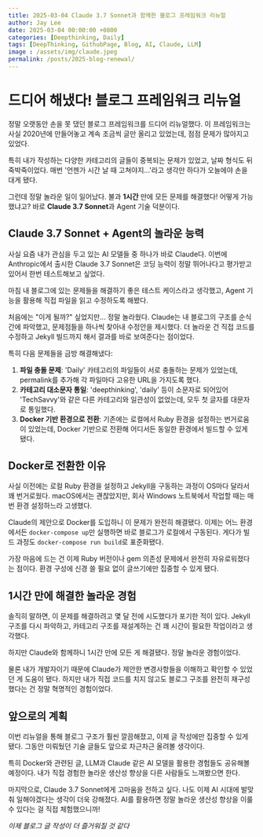 ```yaml
---
title: 2025-03-04 Claude 3.7 Sonnet과 함께한 블로그 프레임워크 리뉴얼
author: Jay Lee
date: 2025-03-04 00:00:00 +0800
categories: [Deepthinking, Daily]
tags: [DeepThinking, GithubPage, Blog, AI, Claude, LLM]
image : /assets/img/claude.jpeg
permalink: /posts/2025-blog-renewal/
---
```


# 드디어 해냈다! 블로그 프레임워크 리뉴얼

정말 오랫동안 손을 못 댔던 블로그 프레임워크를 드디어 리뉴얼했다. 이 프레임워크는 사실 2020년에 만들어놓고 계속 조금씩 글만 올리고 있었는데, 점점 문제가 많아지고 있었다.

특히 내가 작성하는 다양한 카테고리의 글들이 중복되는 문제가 있었고, 날짜 형식도 뒤죽박죽이었다. 매번 '언젠가 시간 날 때 고쳐야지...'라고 생각만 하다가 오늘에야 손을 대게 됐다.

그런데 정말 놀라운 일이 일어났다. 불과 **1시간** 만에 모든 문제를 해결했다! 어떻게 가능했냐고? 바로 **Claude 3.7 Sonnet**과 Agent 기술 덕분이다.

## Claude 3.7 Sonnet + Agent의 놀라운 능력

사실 요즘 내가 관심을 두고 있는 AI 모델들 중 하나가 바로 Claude다. 이번에 Anthropic에서 출시한 Claude 3.7 Sonnet은 코딩 능력이 정말 뛰어나다고 평가받고 있어서 한번 테스트해보고 싶었다.

마침 내 블로그에 있는 문제들을 해결하기 좋은 테스트 케이스라고 생각했고, Agent 기능을 활용해 직접 파일을 읽고 수정하도록 해봤다.

처음에는 "이게 될까?" 싶었지만... 정말 놀라웠다. Claude는 내 블로그의 구조를 순식간에 파악했고, 문제점들을 하나씩 찾아내 수정안을 제시했다. 더 놀라운 건 직접 코드를 수정하고 Jekyll 빌드까지 해서 결과를 바로 보여준다는 점이었다.

특히 다음 문제들을 금방 해결해냈다:

1. **파일 충돌 문제**: 'Daily' 카테고리의 파일들이 서로 충돌하는 문제가 있었는데, permalink를 추가해 각 파일마다 고유한 URL을 가지도록 했다.
2. **카테고리 대소문자 통일**: 'deepthinking', 'daily' 등이 소문자로 되어있어 'TechSavvy'와 같은 다른 카테고리와 일관성이 없었는데, 모두 첫 글자를 대문자로 통일했다.
3. **Docker 기반 환경으로 전환**: 기존에는 로컬에서 Ruby 환경을 설정하는 번거로움이 있었는데, Docker 기반으로 전환해 어디서든 동일한 환경에서 빌드할 수 있게 됐다.

## Docker로 전환한 이유

사실 이전에는 로컬 Ruby 환경을 설정하고 Jekyll을 구동하는 과정이 OS마다 달라서 꽤 번거로웠다. macOS에서는 괜찮았지만, 회사 Windows 노트북에서 작업할 때는 매번 환경 설정하느라 고생했다.

Claude의 제안으로 Docker를 도입하니 이 문제가 완전히 해결됐다. 이제는 어느 환경에서든 `docker-compose up`만 실행하면 바로 블로그가 로컬에서 구동된다. 게다가 빌드 과정도 `docker-compose run build`로 표준화됐다.

가장 마음에 드는 건 이제 Ruby 버전이나 gem 의존성 문제에서 완전히 자유로워졌다는 점이다. 환경 구성에 신경 쓸 필요 없이 글쓰기에만 집중할 수 있게 됐다.

## 1시간 만에 해결한 놀라운 경험

솔직히 말하면, 이 문제를 해결하려고 몇 달 전에 시도했다가 포기한 적이 있다. Jekyll 구조를 다시 파악하고, 카테고리 구조를 재설계하는 건 꽤 시간이 필요한 작업이라고 생각했다.

하지만 Claude와 함께하니 1시간 만에 모든 게 해결됐다. 정말 놀라운 경험이었다.

물론 내가 개발자이기 때문에 Claude가 제안한 변경사항들을 이해하고 확인할 수 있었던 게 도움이 됐다. 하지만 내가 직접 코드를 치지 않고도 블로그 구조를 완전히 재구성했다는 건 정말 혁명적인 경험이었다.

## 앞으로의 계획

이번 리뉴얼을 통해 블로그 구조가 훨씬 깔끔해졌고, 이제 글 작성에만 집중할 수 있게 됐다. 그동안 미뤄뒀던 기술 글들도 앞으로 차근차근 올려볼 생각이다.

특히 Docker와 관련된 글, LLM과 Claude 같은 AI 모델을 활용한 경험들도 공유해볼 예정이다. 내가 직접 경험한 놀라운 생산성 향상을 다른 사람들도 느껴봤으면 한다.

마지막으로, Claude 3.7 Sonnet에게 고마움을 전하고 싶다. 나도 이제 AI 시대에 발맞춰 일해야겠다는 생각이 더욱 강해졌다. AI를 활용하면 정말 놀라운 생산성 향상을 이룰 수 있다는 걸 직접 체험했으니까!

*이제 블로그 글 작성이 더 즐거워질 것 같다* 
